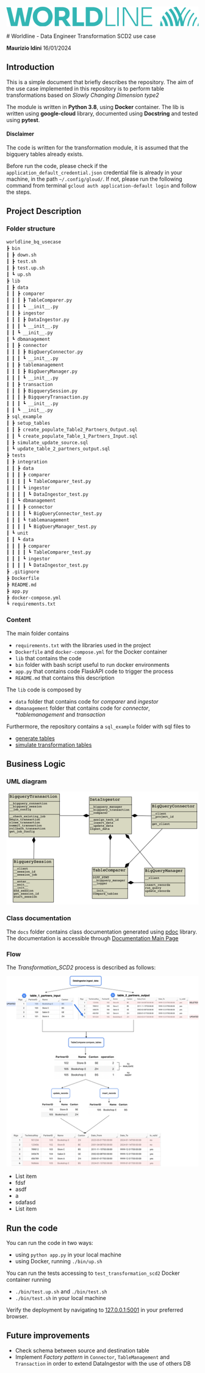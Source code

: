 <p align="center">
<img src="./docs/images/worldline_logo.png" />
</p>
# Worldline - Data Engineer Transformation SCD2 use case

**Maurizio Idini**
16/01/2024

## Introduction

This is a simple document that briefly describes the repository.
The aim of the use case implemented in this repository is to perform table transformations based on *Slowly Changing Dimension type2*

The module is written in **Python 3.8**, using **Docker** container.
The lib is written using **google-cloud** library, documented using **Docstring** and tested using **pytest**.

#### Disclaimer

The code is written for the transformation module, it is assumed that the bigquery tables already exists.

Before run the code, please check if the `application_default_credential.json` credential file is already in your machine, in the path `~/.config/gloud/`.
If not, please run the following command from terminal `gcloud auth application-default login` and follow the steps.

## Project Description

### Folder structure

```markdown
worldline_bq_usecase
┣ bin
┃ ┣ down.sh
┃ ┣ test.sh
┃ ┣ test.up.sh
┃ ┗ up.sh
┣ lib
┃ ┣ data
┃ ┃ ┣ comparer
┃ ┃ ┃ ┣ TableComparer.py
┃ ┃ ┃ ┗ __init__.py
┃ ┃ ┣ ingestor
┃ ┃ ┃ ┣ DataIngestor.py
┃ ┃ ┃ ┗ __init__.py
┃ ┃ ┗ __init__.py
┃ ┗ dbmanagement
┃ ┃ ┣ connector
┃ ┃ ┃ ┣ BigQueryConnector.py
┃ ┃ ┃ ┗ __init__.py
┃ ┃ ┣ tablemanagement
┃ ┃ ┃ ┣ BigQueryManager.py
┃ ┃ ┃ ┗ __init__.py
┃ ┃ ┣ transaction
┃ ┃ ┃ ┣ BigquerySession.py
┃ ┃ ┃ ┣ BigqueryTransaction.py
┃ ┃ ┃ ┗ __init__.py
┃ ┃ ┗ __init__.py
┣ sql_example
┃ ┣ setup_tables
┃ ┃ ┣ create_populate_Table2_Partners_Output.sql
┃ ┃ ┗ create_populate_Table_1_Partners_Input.sql
┃ ┣ simulate_update_source.sql
┃ ┗ update_table_2_partners_output.sql
┣ tests
┃ ┣ integration
┃ ┃ ┣ data
┃ ┃ ┃ ┣ comparer
┃ ┃ ┃ ┃ ┗ TableComparer_test.py
┃ ┃ ┃ ┗ ingestor
┃ ┃ ┃ ┃ ┗ DataIngestor_test.py
┃ ┃ ┗ dbmanagement
┃ ┃ ┃ ┣ connector
┃ ┃ ┃ ┃ ┗ BigQueryConnector_test.py
┃ ┃ ┃ ┗ tablemanagement
┃ ┃ ┃ ┃ ┗ BigQueryManager_test.py
┃ ┗ unit
┃ ┃ ┗ data
┃ ┃ ┃ ┣ comparer
┃ ┃ ┃ ┃ ┗ TableComparer_test.py
┃ ┃ ┃ ┗ ingestor
┃ ┃ ┃ ┃ ┗ DataIngestor_test.py
┣ .gitignore
┣ Dockerfile
┣ README.md
┣ app.py
┣ docker-compose.yml
┗ requirements.txt
```


### Content

The main folder contains

 - `requirements.txt` with the libraries used in the project
 - `Dockerfile` and `docker-compose.yml` for the Docker container
 - `lib` that contains the code
 - `bin` folder with bash script useful to run docker environments
 - `app.py` that contains code FlaskAPI code to trigger the process
 - `README.md` that contains this description

The `lib` code is composed by

 - `data` folder that contains code for *comparer* and *ingestor*
 - `dbmanagement` folder that contains code for *connector*, **tablemanagement* and *transaction*

Furthermore, the repository contains a `sql_example` folder with sql files to
 - [generate tables](./sql_example/setup_tables)
 - [simulate transformation tables](./sql_example/update_table_2_partners_output.sql2)

## Business Logic

### UML diagram

<p align="center">
<img src="./docs/images/Lib_UML.png" />
</p>


### Class documentation

The `docs` folder contains class documentation generated using [pdoc](https://pdoc.dev/) library.
The documentation is accessible through [Documentation Main Page](https://idini.github.io/worldline_bq_usecase/lib.html)

### Flow

The *Transformation_SCD2* process is described as follows:

<p align="center">
<img src="./docs/images/business_logic.png" />
</p>

 - List item
 - fdsf
 - asdf
 - a
 - sdafasd
 - List item

## Run the code

You can run the code in two ways:
 -  using `python app.py` in your local machine
 -  using Docker, running `./bin/up.sh`

 You can run the tests accessing to `test_transformation_scd2` Docker container running
 - `./bin/test.up.sh` and `./bin/test.sh`
 - `./bin/test.sh` in your local machine

Verify the deployment by navigating to [127.0.0.1:5001](http://127.0.0.1:5001) in your preferred browser.


## Future improvements
 -  Check schema between source and destination table
 -  Implement *Factory pattern* in `Connector`, `TableManagement` and `Transaction` in order to extend DataIngestor with the use of others DB
